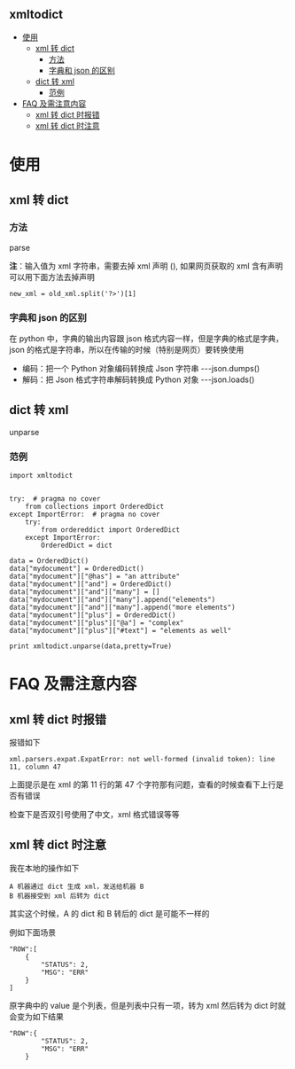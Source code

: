 ## xmltodict
<!-- vim-markdown-toc GFM -->
* [使用](#使用)
    * [xml 转 dict](#xml-转-dict)
        * [方法](#方法)
        * [字典和 json 的区别](#字典和-json-的区别)
    * [dict 转 xml](#dict-转-xml)
        * [范例](#范例)
* [FAQ 及需注意内容](#faq-及需注意内容)
    * [xml 转 dict 时报错](#xml-转-dict-时报错)
    * [xml 转 dict 时注意](#xml-转-dict-时注意)

<!-- vim-markdown-toc -->
# 使用

## xml 转 dict

### 方法

parse

**注**：输入值为 xml 字符串，需要去掉 xml 声明 (<?xml version="1.0" encoding="UTF-8"?>), 如果网页获取的 xml 含有声明可以用下面方法去掉声明

```
new_xml = old_xml.split('?>')[1]
```

### 字典和 json 的区别

在 python 中，字典的输出内容跟 json 格式内容一样，但是字典的格式是字典，json 的格式是字符串，所以在传输的时候（特别是网页）要转换使用

* 编码：把一个 Python 对象编码转换成 Json 字符串 ---json.dumps()
* 解码：把 Json 格式字符串解码转换成 Python 对象 ---json.loads()

## dict 转 xml

unparse

### 范例

```
import xmltodict


try:  # pragma no cover
    from collections import OrderedDict
except ImportError:  # pragma no cover
    try:
        from ordereddict import OrderedDict
    except ImportError:
        OrderedDict = dict

data = OrderedDict()
data["mydocument"] = OrderedDict()
data["mydocument"]["@has"] = "an attribute"
data["mydocument"]["and"] = OrderedDict()
data["mydocument"]["and"]["many"] = []
data["mydocument"]["and"]["many"].append("elements")
data["mydocument"]["and"]["many"].append("more elements")
data["mydocument"]["plus"] = OrderedDict()
data["mydocument"]["plus"]["@a"] = "complex"
data["mydocument"]["plus"]["#text"] = "elements as well"

print xmltodict.unparse(data,pretty=True)

```

# FAQ 及需注意内容

## xml 转 dict 时报错

报错如下

```
xml.parsers.expat.ExpatError: not well-formed (invalid token): line 11, column 47
```
上面提示是在 xml 的第 11 行的第 47 个字符那有问题，查看的时候查看下上行是否有错误

检查下是否双引号使用了中文，xml 格式错误等等

## xml 转 dict 时注意

我在本地的操作如下

```
A 机器通过 dict 生成 xml，发送给机器 B
B 机器接受到 xml 后转为 dict
```
其实这个时候，A 的 dict 和 B 转后的 dict 是可能不一样的

例如下面场景
```
"ROW":[
    {
        "STATUS": 2, 
        "MSG": "ERR"
    }
]

```
原字典中的 value 是个列表，但是列表中只有一项，转为 xml 然后转为 dict 时就会变为如下结果
```
"ROW":{
        "STATUS": 2, 
        "MSG": "ERR"
    }
```
